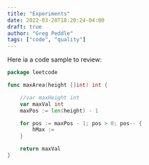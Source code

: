 ```yaml
---
title: "Experiments"
date: 2022-03-28T18:20:24-04:00
draft: true
author: "Greg Peddle"
tags: ["code", "quality"]
---
```



Here ia a code sample to review:

```Go
package leetcode

func maxArea(height []int) int {

	//var maxHeight int
	var maxVal int
	maxPos := len(height) - 1

	for pos := maxPos - 1; pos > 0; pos-- {
		hMax :=
	}

	return maxVal
}
```